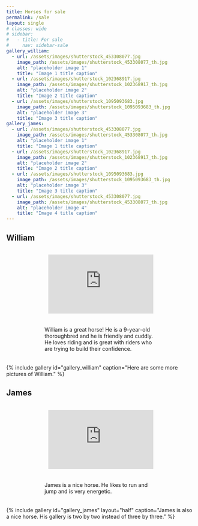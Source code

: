 ```yaml
---
title: Horses for sale
permalink: /sale
layout: single
# classes: wide
# sidebar:
#   - title: For sale
#     nav: sidebar-sale
gallery_william:
  - url: /assets/images/shutterstock_453308077.jpg
    image_path: /assets/images/shutterstock_453308077_th.jpg
    alt: "placeholder image 1"
    title: "Image 1 title caption"
  - url: /assets/images/shutterstock_102368917.jpg
    image_path: /assets/images/shutterstock_102368917_th.jpg
    alt: "placeholder image 2"
    title: "Image 2 title caption"
  - url: /assets/images/shutterstock_1095093683.jpg
    image_path: /assets/images/shutterstock_1095093683_th.jpg
    alt: "placeholder image 3"
    title: "Image 3 title caption"
gallery_james:
  - url: /assets/images/shutterstock_453308077.jpg
    image_path: /assets/images/shutterstock_453308077_th.jpg
    alt: "placeholder image 1"
    title: "Image 1 title caption"
  - url: /assets/images/shutterstock_102368917.jpg
    image_path: /assets/images/shutterstock_102368917_th.jpg
    alt: "placeholder image 2"
    title: "Image 2 title caption"
  - url: /assets/images/shutterstock_1095093683.jpg
    image_path: /assets/images/shutterstock_1095093683_th.jpg
    alt: "placeholder image 3"
    title: "Image 3 title caption"
  - url: /assets/images/shutterstock_453308077.jpg
    image_path: /assets/images/shutterstock_453308077_th.jpg
    alt: "placeholder image 4"
    title: "Image 4 title caption"
---
```


## William

<style>
.flex-container {
  /* We first create a flex layout context */
  display: flex;
  
  /* Then we define the flow direction 
     and if we allow the items to wrap 
   * Remember this is the same as:
   * flex-direction: row;
   * flex-wrap: wrap;
   */
  flex-flow: row wrap;
  
  /* Then we define how is distributed the remaining space */
  justify-content: space-evenly;
  
  padding: 0;
  margin: 0;
  list-style: none;
}

.flex-item-text {
  padding: 5px;
  margin-top: 10px;
  max-width: 300px;
}

.flex-item-video {
  padding: 5px;
  width: 300px;
  max-height: 400px;
  margin-top: 10px;
  line-height: 150px;
  color: white;
  font-weight: bold;
  font-size: 3em;
  text-align: center;
}
</style>

<div class="flex-container">
<div class="flex-item-video">
<iframe width="280" height="157" src="https://www.youtube.com/embed/R6Ul3REh9RI" frameborder="0" allow="accelerometer; autoplay; encrypted-media; gyroscope; picture-in-picture" allowfullscreen></iframe>
</div>
<div class="flex-item-text">
<p>
William is a great horse!
He is a 9-year-old thoroughbred and he is friendly and cuddly.
He loves riding and is great with riders who are trying to build their confidence.
</p>
</div>
</div>

{% include gallery id="gallery_william" caption="Here are some more pictures of William." %}

## James

<div class="flex-container">
<div class="flex-item-video">
<iframe width="280" height="157" src="https://www.youtube.com/embed/R6Ul3REh9RI" frameborder="0" allow="accelerometer; autoplay; encrypted-media; gyroscope; picture-in-picture" allowfullscreen></iframe>
</div>
<div class="flex-item-text">
<p>
James is a nice horse.
He likes to run and jump and is very energetic.
</p>
</div>
</div>

{% include gallery id="gallery_james" layout="half" caption="James is also a nice horse. His gallery is two by two instead of three by three." %}